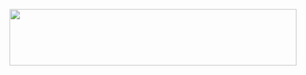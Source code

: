 



<p align="center">
  <img src="https://github.com/Wasim901/Wasim901/assets/119388217/f5f493e6-7ffb-446b-b930-d66a7abf5b66" width="100%" height="100px">
</p>


<!--
**Wasim901/Wasim901** is a ✨ _special_ ✨ repository because its `README.md` (this file) appears on your GitHub profile.

Here are some ideas to get you started:

- 🔭 I’m currently working on ...
- 🌱 I’m currently learning ...
- 👯 I’m looking to collaborate on ...
- 🤔 I’m looking for help with ...
- 💬 Ask me about ...
- 📫 How to reach me: ...
- 😄 Pronouns: ...
- ⚡ Fun fact: ...
-->
